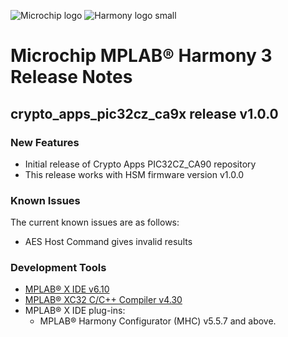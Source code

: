 
![Microchip logo](https://raw.githubusercontent.com/wiki/Microchip-MPLAB-Harmony/Microchip-MPLAB-Harmony.github.io/images/microchip_logo.png)
![Harmony logo small](https://raw.githubusercontent.com/wiki/Microchip-MPLAB-Harmony/Microchip-MPLAB-Harmony.github.io/images/microchip_mplab_harmony_logo_small.png)

# Microchip MPLAB® Harmony 3 Release Notes

## crypto_apps_pic32cz_ca9x release v1.0.0

### New Features
- Initial release of Crypto Apps PIC32CZ_CA90 repository
- This release works with HSM firmware version v1.0.0

### Known Issues

The current known issues are as follows:
 - AES Host Command gives invalid results


### Development Tools

* [MPLAB® X IDE v6.10](https://www.microchip.com/mplab/mplab-x-ide)
* [MPLAB® XC32 C/C++ Compiler v4.30](https://www.microchip.com/mplab/compilers)
* MPLAB® X IDE plug-ins:
    * MPLAB® Harmony Configurator (MHC) v5.5.7 and above.
